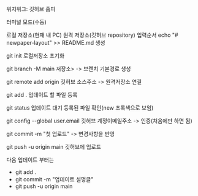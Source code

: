 위지위그: 깃허브 홈피

터미널 모드(수동)

로컬 저장소(현재 내 PC)
원격 저장소(깃허브 repository)
입력순서
echo "# newpaper-layout" >> README.md 생성

git init 로컬저장소 초기화

git branch -M main 저장소> -> 브랜치 기본경로 생성

git remote add origin 깃허브 소스주소 -> 원격저장소 연결

git add . 업데이트 할 파일 등록

git status 업데이트 대기 등록된 파일 확인(new 초록색으로 보임)

git config --global user.email 깃허브 계정이메일주소 -> 인증(처음에만 하면 됨)

git commit -m "첫 업로드" -> 변경사항을 반영

git push -u origin main 깃허브에 업로드

다음 업데이트 부터는
- git add . 
- git commit -m "업데이트 설명글"  
- git push -u origin main 